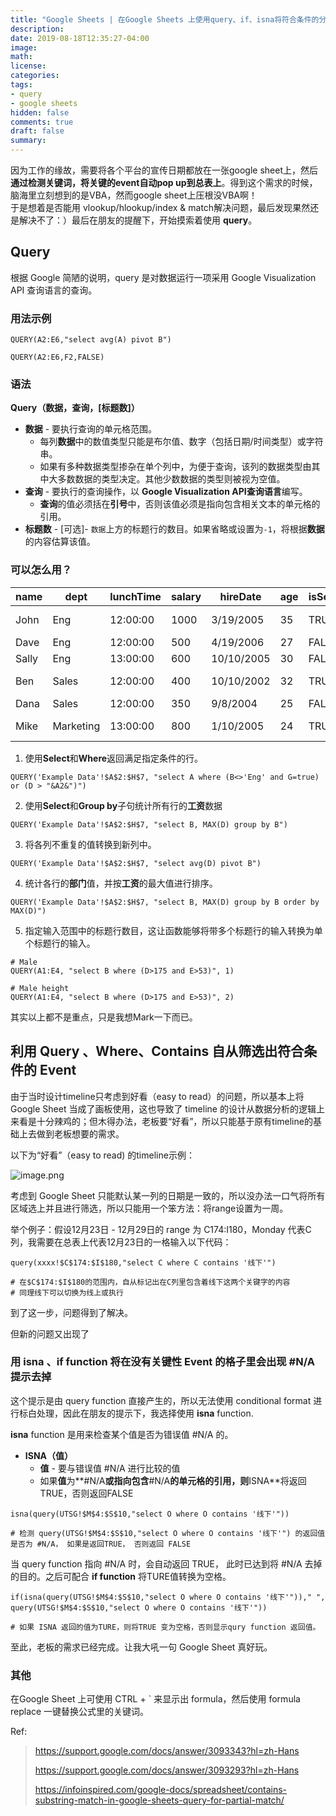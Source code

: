 ```yaml
---
title: "Google Sheets | 在Google Sheets 上使用query、if、isna将符合条件的分表数据汇总到总表"
description: 
date: 2019-08-18T12:35:27-04:00
image: 
math:
license: 
categories:
tags:
- query
- google sheets
hidden: false
comments: true
draft: false
summary:
---
```


因为工作的缘故，需要将各个平台的宣传日期都放在一张google sheet上，然后 **通过检测关键词，将关键的event自动pop up到总表上**。得到这个需求的时候，脑海里立刻想到的是VBA，然而google sheet上压根没VBA啊！
</br>
于是想着是否能用 vlookup/hlookup/index & match解决问题，最后发现果然还是解决不了：）最后在朋友的提醒下，开始摸索着使用 **query**。

## Query

根据 Google 简陋的说明，query 是对数据运行一项采用 Google Visualization API 查询语言的查询。


### 用法示例

```Excel
QUERY(A2:E6,"select avg(A) pivot B")

QUERY(A2:E6,F2,FALSE)
```

### 语法

**Query（数据，查询，[标题数]）**

- **数据** - 要执行查询的单元格范围。
  - 每列**数据**中的数值类型只能是布尔值、数字（包括日期/时间类型）或字符串。
  - 如果有多种数据类型掺杂在单个列中，为便于查询，该列的数据类型由其中大多数数据的类型决定。其他少数数据的类型则被视为空值。
- **查询** - 要执行的查询操作，以 **Google Visualization API查询语言**编写。
  - **查询**的值必须括在**引号**中，否则该值必须是指向包含相关文本的单元格的引用。
- **标题数** - [可选]- `数据`上方的标题行的数目。如果省略或设置为`-1`，将根据**数据**的内容估算该值。

### 可以怎么用？

| name  | dept      | lunchTime | salary | hireDate   | age  | isSenior | seniorityStartTime  |
| ----- | --------- | --------- | ------ | ---------- | ---- | -------- | ------------------- |
| John  | Eng       | 12:00:00  | 1000   | 3/19/2005  | 35   | TRUE     | 12/2/2007 15:56:00  |
| Dave  | Eng       | 12:00:00  | 500    | 4/19/2006  | 27   | FALSE    | null                |
| Sally | Eng       | 13:00:00  | 600    | 10/10/2005 | 30   | FALSE    | null                |
| Ben   | Sales     | 12:00:00  | 400    | 10/10/2002 | 32   | TRUE     | 3/9/2005 12:30:00   |
| Dana  | Sales     | 12:00:00  | 350    | 9/8/2004   | 25   | FALSE    | null                |
| Mike  | Marketing | 13:00:00  | 800    | 1/10/2005  | 24   | TRUE     | 12/30/2007 14:40:00 |



1. 使用**Select**和**Where**返回满足指定条件的行。

```Excel
QUERY('Example Data'!$A$2:$H$7, "select A where (B<>'Eng' and G=true) or (D > "&A2&")")
```

2. 使用**Select**和**Group by**子句统计所有行的**工资**数据

```Excel
QUERY('Example Data'!$A$2:$H$7, "select B, MAX(D) group by B")
```

3. 将各列不重复的值转换到新列中。

```Excel
QUERY('Example Data'!$A$2:$H$7, "select avg(D) pivot B")
```

4. 统计各行的**部门**值，并按**工资**的最大值进行排序。

```Excel
QUERY('Example Data'!$A$2:$H$7, "select B, MAX(D) group by B order by MAX(D)")
```

5. 指定输入范围中的标题行数目，这让函数能够将带多个标题行的输入转换为单个标题行的输入。

```Excel
# Male
QUERY(A1:E4, "select B where (D>175 and E>53)", 1)

# Male height
QUERY(A1:E4, "select B where (D>175 and E>53)", 2)
```

其实以上都不是重点，只是我想Mark一下而已。



## 利用 Query 、Where、Contains 自从筛选出符合条件的 Event

由于当时设计timeline只考虑到好看（easy to read）的问题，所以基本上将 Google Sheet 当成了画板使用，这也导致了 timeline 的设计从数据分析的逻辑上来看是十分辣鸡的；但木得办法，老板要“好看”，所以只能基于原有timeline的基础上去做到老板想要的需求。

以下为“好看”（easy to read) 的timeline示例：

![image.png](https://i.loli.net/2019/08/23/OvHFniK8xLrat4f.png)

考虑到 Google Sheet 只能默认某一列的日期是一致的，所以没办法一口气将所有区域选上并且进行筛选，所以只能用一个笨方法：将range设置为一周。

举个例子：假设12月23日 - 12月29日的 range 为 C174:I180，Monday 代表C列，我需要在总表上代表12月23日的一格输入以下代码：

```Excel
query(xxxx!$C$174:$I$180,"select C where C contains '线下'")

# 在$C$174:$I$180的范围内，自从标记出在C列里包含着线下这两个关键字的内容
# 同理线下可以切换为线上或执行
```

到了这一步，问题得到了解决。

但新的问题又出现了



### 用 isna 、if function 将在没有关键性 Event 的格子里会出现 #N/A 提示去掉

这个提示是由 query function 直接产生的，所以无法使用 conditional format 进行标白处理，因此在朋友的提示下，我选择使用 **isna** function.

**isna** function 是用来检查某个值是否为错误值 #N/A 的。

- **ISNA（值）**
  - **值** - 要与错误值 #N/A 进行比较的值
  - 如果**值**为**#N/A**或指向包含**#N/A**的单元格的引用，则**ISNA**将返回TRUE，否则返回FALSE

```Excel
isna(query(UTSG!$M$4:$S$10,"select O where O contains '线下'"))

# 检测 query(UTSG!$M$4:$S$10,"select O where O contains '线下'") 的返回值是否为 #N/A， 如果是返回TRUE， 否则返回 FALSE
```

当 query function 指向 #N/A 时，会自动返回 TRUE， 此时已达到将 #N/A 去掉的目的。之后可配合 **if function** 将TURE值转换为空格。

```Excel
if(isna(query(UTSG!$M$4:$S$10,"select O where O contains '线下'"))," ", query(UTSG!$M$4:$S$10,"select O where O contains '线下'"))

# 如果 ISNA 返回的值为TURE，则将TRUE 变为空格，否则显示qury function 返回值。
```

至此，老板的需求已经完成。让我大吼一句 Google Sheet 真好玩。



### 其他

在Google Sheet 上可使用 CTRL + ` 来显示出 formula，然后使用 formula replace 一键替换公式里的关键词。 

Ref:

> https://support.google.com/docs/answer/3093343?hl=zh-Hans
>
> https://support.google.com/docs/answer/3093293?hl=zh-Hans
>
> https://infoinspired.com/google-docs/spreadsheet/contains-substring-match-in-google-sheets-query-for-partial-match/